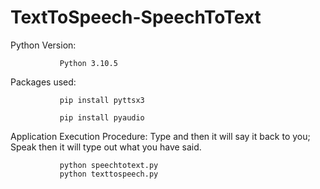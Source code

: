 # TextToSpeech-SpeechToText
Python Version: 
               
               Python 3.10.5

Packages used:

               pip install pyttsx3

               pip install pyaudio
              
Application Execution Procedure: Type and then it will say it back to you; Speak then it will type out what you have said.

               python speechtotext.py
               python texttospeech.py
